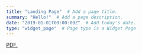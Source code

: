 ```yaml
---
title: "Landing Page"  # Add a page title.
summary: "Hello!"  # Add a page description.
date: "2019-01-01T00:00:00Z"  # Add today's date.
type: "widget_page"  # Page type is a Widget Page
---
```



<a href="https://github.com/jml250525/jml250525/raw/master/content/cv/cv.pdf" target="_blank">PDF.</a>
